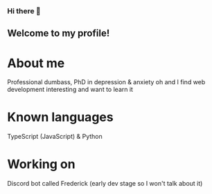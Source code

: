 ### Hi there 👋

## Welcome to my profile!

# About me
Professional dumbass, PhD in depression & anxiety
oh and I find web development interesting and want to learn it

# Known languages
TypeScript (JavaScript) & Python

# Working on
Discord bot called Frederick (early dev stage so I won't talk about it)